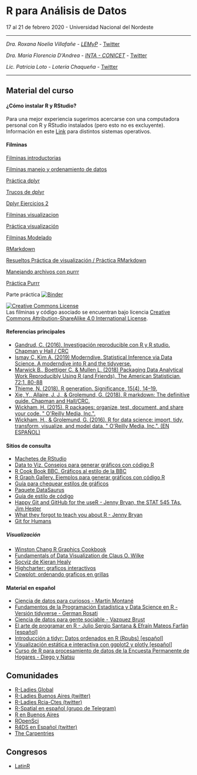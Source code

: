 # R para Análisis de Datos

17 al 21 de febrero 2020 - Universidad Nacional del Nordeste

----------

_Dra. Roxana Noelia Villafañe - [LEMyP](roxananoelia.netlify.com)_ - 
<a href="https://twitter.com/data_datum" class="twitter-follow-button" data-show-count="false">Twitter</a>

_Dra. Maria Florencia D'Andrea - [INTA - CONICET](https://flor14.github.io/online-cv-es/)_ - 
<a href="https://twitter.com/cantoflor_87" class="twitter-follow-button" data-show-count="false">Twitter</a>

_Lic. Patricia Loto_ - _Lotería Chaqueña_ - 
<a href="https://twitter.com/patriloto" class="twitter-follow-button" data-show-count="false">Twitter</a>

----------

## Material del curso
#### ¿Cómo instalar R y RStudio? 
 Para una mejor experiencia sugerimos acercarse con una computadora personal con R y RStudio instalados (pero esto no es excluyente). Información en este [Link](https://github.com/pachamaltese/tutoriales/blob/master/2019-04-24-instalar-r.md) para distintos sistemas operativos.
 
#### Filminas

[Filminas introductorias](https://flor14.github.io/intro_r/intro_r.html) 

[Filminas manejo y ordenamiento de datos](https://drive.google.com/file/d/1UlnDlTe1Mn-U4eSBS5fzZJ_4xABuO9jL/view?usp=sharing)

[Práctica dplyr](dplyr-ejercicios.utf8.pdf)

[Trucos de dplyr](dplyr-trucos.utf8.pdf)

[Dplyr Ejercicios 2](https://drive.google.com/file/d/1DZjmPdBUMi_qxSukn8CWhmrYjwDOIRsq/view?usp=sharing)

[Filminas visualizacion](https://flor14.github.io/visualizacion_2020/visualizacion#1) 

[Práctica visualización](https://flor14.github.io/Curso_r_unne_2020/practica_vis_funciona.html)

[Filminas Modelado](https://drive.google.com/file/d/1nz-0iMlENjIc9p5JvLzlh5OGBObGqgiT/view?usp=sharing)

[RMarkdown](https://drive.google.com/file/d/1olGAdrZcDPeijTIVfMQK4ZX_JM3F_Hbi/view?usp=sharing)

[Resueltos Práctica de visualización / Práctica RMarkdown](https://github.com/flor14/Curso_r_unne_2020/blob/master/practica_vis_funciona.Rmd)

[Manejando archivos con purrr](https://docs.google.com/presentation/d/10grHphosFSbLWmF29tS1kiCguiisBvb0RrsnQu1omGs/edit?usp=sharing)

[Práctica Purrr](https://drive.google.com/open?id=1_Ej1bQCWNOZaSX31vVhFBt8gPlTtugeP)

Parte práctica [![Binder](https://mybinder.org/badge_logo.svg)]()

<a rel="license" href="https://creativecommons.org/licenses/by-sa/4.0/deed.es_ES"><img alt="Creative Commons License" style="border-width:0" src="https://i.creativecommons.org/l/by-sa/4.0/88x31.png" /></a><br /> Las filminas y código asociado se encuentran bajo licencia <a rel="license" href="https://creativecommons.org/licenses/by-sa/4.0/deed.es_ES">Creative Commons Attribution-ShareAlike 4.0 International License</a>.

#### Referencias principales

* [Gandrud, C. (2016). Investigación reproducible con R y R studio. Chapman y Hall / CRC](https://github.com/christophergandrud/Rep-Res-Book)
* [Ismay C, Kim A. (2019) Moderndive. Statistical Inference via Data Science. A moderndive into R and the tidyverse.](https://moderndive.com/)
* [Marwick B.,  Boettiger C. & Mullen L. (2018) Packaging Data  Analytical Work Reproducibly Using R (and Friends), The American Statistician, 72:1, 80-88](https://www.tandfonline.com/doi/full/10.1080/00031305.2017.1375986)
* [Thieme, N. (2018). R generation. Significance, 15(4), 14–19. 
](https://rss.onlinelibrary.wiley.com/doi/10.1111/j.1740-9713.2018.01169.x)
* [Xie, Y., Allaire, J. J., & Grolemund, G. (2018). R markdown: The definitive guide. Chapman and Hall/CRC.](https://bookdown.org/yihui/rmarkdown/)
* [Wickham, H. (2015). R packages: organize, test, document, and share your code. " O'Reilly Media, Inc.".](http://r-pkgs.had.co.nz)
* [Wickham, H., & Grolemund, G. (2016). R for data science: import, tidy, transform, visualize, and model data. " O'Reilly Media, Inc.". (EN ESPAÑOL)](https://es.r4ds.hadley.nz/)

#### Sitios de consulta

* [Machetes de RStudio](https://www.rstudio.com/resources/cheatsheets/)
* [Data to Viz. Consejos para generar gráficos con código R](https://www.data-to-viz.com/) 
* [R Cook Book BBC. Gráficos al estilo de la BBC](https://bbc.github.io/rcookbook) 
* [R Graph Gallery. Ejemplos para generar gráficos con código R](https://www.r-graph-gallery.com/) 
* [Guía para chequear estilos de gráficos](https://datavizchecklist.stephanieevergreen.com/assets/DataVizChecklist_Feb2018.pdf)
* [Paquete DataSaurus](https://cran.r-project.org/web/packages/datasauRus/vignettes/Datasaurus.html) 
* [Guía de estilo de código](https://style.tidyverse.org/)
* [Happy Git and GitHub for the useR - Jenny Bryan, the STAT 545 TAs, Jim Hester](https://happygitwithr.com/)
* [What they forgot to teach you about R - Jenny Bryan](https://whattheyforgot.org/)
* [Git for Humans](https://speakerdeck.com/alicebartlett/git-for-humans)

##### Visualización

* [Winston Chang R Graphics Cookbook](http://www.cookbook-r.com/)
* [Fundamentals of Data Visualization de Claus O. Wilke](https://serialmentor.com/dataviz/)
* [Socviz de Kieran Healy](https://socviz.co/)
* [Highcharter: graficos interactivos](http://jkunst.com/highcharter/)
* [Cowplot: ordenando graficos en grillas](https://wilkelab.org/cowplot/articles/plot_grid.html)

#### Material en español
* [Ciencia de datos para curiosos - Martín Montané](https://bookdown.org/martinmontaneb/CienciaDeDatos/)
* [Fundamentos de la Programación Estadística y Data Science en R - Versión tidyverse - German Rosati](https://github.com/gefero/tidy_fund_prog_r)
* [Ciencia de datos para gente sociable - Vazquez Brust](https://bitsandbricks.github.io/ciencia_de_datos_gente_sociable/)
* [El arte de programar en R - Julio Sergio Santana & Efraín Mateos Farfán [español]](http://bit.ly/2N2Y1Y8)
* [Introducción a tidyr: Datos ordenados en R (Rpubs) [español]](http://bit.ly/2AaWV9T)
* [Visualización estática e interactiva con ggplot2 y plotly [español]]( http://bit.ly/2xI2dqH)
* [Curso de R para procesamiento de datos de la Encuesta Permanente de Hogares - Diego y Natsu](https://diegokoz.github.io/Curso_R_EPH_clases/)

## Comunidades
 
 * [R-Ladies Global](https://rladies.org/) 
 * [R-Ladies Buenos Aires (twitter)](https://twitter.com/rladiesba?lang=es) 
 * [R-Ladies Rcia-Ctes (twitter)](https://twitter.com/RLadies_rciacte) 
 * [R-Spatial en español (grupo de Telegram)](https://web.telegram.org/#/im?p=@rspatial_es)
 * [R en Buenos Aires](https://renbaires.github.io/)
 * [ROpenSci](https://ropensci.org/)
 * [R4DS en Español (twitter)](https://twitter.com/r4ds_es?lang=es)
 * [The Carpentries](https://carpentries.org/)
 
## Congresos 
 
 * [LatinR](http://latin-r.com)
  





